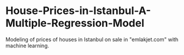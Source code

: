 # House-Prices-in-Istanbul-A-Multiple-Regression-Model
Modeling of prices of houses in Istanbul on sale in "emlakjet.com" with machine learning.
